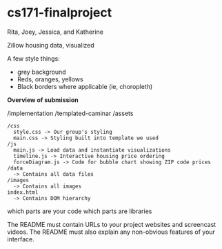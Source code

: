 # cs171-finalproject

Rita, Joey, Jessica, and Katherine

Zillow housing data, visualized 


A few style things: 

- grey background
- Reds, oranges, yellows
- Black borders where applicable (ie, choropleth)

**Overview of submission**

/implementation
 /templated-caminar
   /assets
   
    /css
      style.css -> Our group's styling
      main.css -> Styling built into template we used
    /js
      main.js -> Load data and instantiate visualizations
      timeline.js -> Interactive housing price ordering
      forceDiagram.js -> Code for bubble chart showing ZIP code prices
    /data
      -> Contains all data files
    /images
      -> Contains all images
    index.html
      -> Contains DOM hierarchy

which parts are your code
which parts are libraries

The README must contain URLs to your project websites and screencast videos. The README must also explain any non-obvious features of your interface.
